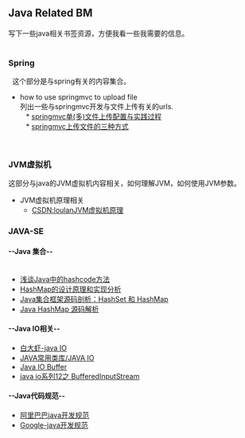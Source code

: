 ## Java Related BM <br>
  写下一些java相关书签资源，方便我看一些我需要的信息。<br>
<br>
### Spring<br>
   这个部分是与spring有关的内容集合。
<br>
  * how to use springmvc to upload file <br>
 列出一些与springmvc开发与文件上传有关的urls.<br>
    * [springmvc单(多)文件上传配置与实践过程](http://www.360doc.com/content/14/0726/17/2562177_397241353.shtml)<br>
    * [springmvc上传文件的三种方式](http://www.cnblogs.com/fjsnail/p/3491033.html)    
<br>

### JVM虚拟机<br>
这部分与java的JVM虚拟机内容相关，如何理解JVM，如何使用JVM参数。
  * JVM虚拟机原理相关<br>
    * [CSDN:loulanJVM虚拟机原理](http://blog.csdn.net/u010349169/article/category/2620885)<br>

### JAVA-SE<br>
#### --Java 集合-- <br><br>
  * [浅谈Java中的hashcode方法](http://www.cnblogs.com/dolphin0520/p/3681042.html)<br>
  * [HashMap的设计原理和实现分析](http://blog.csdn.net/luanlouis/article/details/41576373)<br>
  * [Java集合框架源码剖析：HashSet 和 HashMap](https://wenku.baidu.com/view/ea6fbb9aed3a87c24028915f804d2b160b4e86d3.html)<br>
  * [Java HashMap 源码解析](https://segmentfault.com/a/1190000003704860)<br>
  
#### --Java IO相关--<br>
  * [白大虾-java IO](http://www.cnblogs.com/baixl/p/4170599.html)<br>
  * [JAVA常用类库/JAVA IO](http://www.cnblogs.com/lcw/p/3540969.html)<br>
  * [Java IO Buffer](http://www.th7.cn/Program/java/201610/992751.shtml) <br>
  * [java io系列12之 BufferedInputStream](http://www.cnblogs.com/skywang12345/p/io_12.html)<br>   

#### --Java代码规范--<br>
  * [阿里巴巴java开发规范](http://pan.baidu.com/s/1dEFfXrb)<br>
  * [Google-java开发规范](https://google.github.io/styleguide/javaguide.html)<br>
